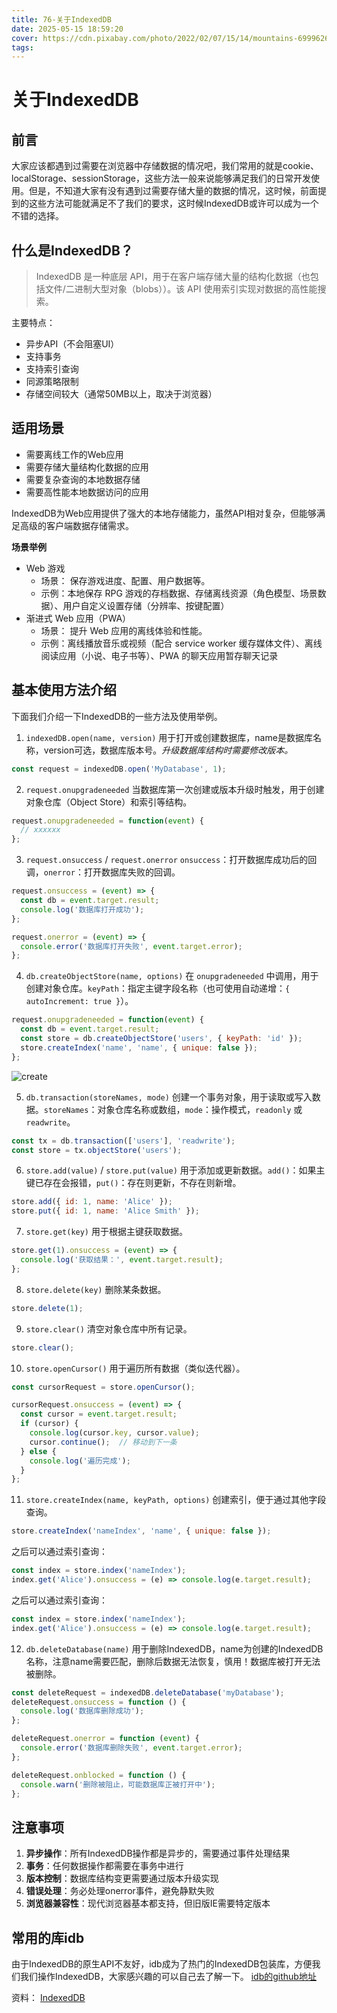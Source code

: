 ```yaml
---
title: 76-关于IndexedDB
date: 2025-05-15 18:59:20
cover: https://cdn.pixabay.com/photo/2022/02/07/15/14/mountains-6999626_640.jpg
tags:
---
```


# 关于IndexedDB

## 前言
大家应该都遇到过需要在浏览器中存储数据的情况吧，我们常用的就是cookie、localStorage、sessionStorage，这些方法一般来说能够满足我们的日常开发使用。但是，不知道大家有没有遇到过需要存储大量的数据的情况，这时候，前面提到的这些方法可能就满足不了我们的要求，这时候IndexedDB或许可以成为一个不错的选择。

## 什么是IndexedDB？

> IndexedDB 是一种底层 API，用于在客户端存储大量的结构化数据（也包括文件/二进制大型对象（blobs））。该 API 使用索引实现对数据的高性能搜索。


主要特点：
- 异步API（不会阻塞UI）
- 支持事务
- 支持索引查询
- 同源策略限制
- 存储空间较大（通常50MB以上，取决于浏览器）


## 适用场景

- 需要离线工作的Web应用
- 需要存储大量结构化数据的应用
- 需要复杂查询的本地数据存储
- 需要高性能本地数据访问的应用

IndexedDB为Web应用提供了强大的本地存储能力，虽然API相对复杂，但能够满足高级的客户端数据存储需求。

**场景举例**

- Web 游戏
  - 场景： 保存游戏进度、配置、用户数据等。
  - 示例：本地保存 RPG 游戏的存档数据、存储离线资源（角色模型、场景数据）、用户自定义设置存储（分辨率、按键配置）
- 渐进式 Web 应用（PWA）
  - 场景： 提升 Web 应用的离线体验和性能。
  - 示例：离线播放音乐或视频（配合 service worker 缓存媒体文件）、离线阅读应用（小说、电子书等）、PWA 的聊天应用暂存聊天记录


## 基本使用方法介绍

下面我们介绍一下IndexedDB的一些方法及使用举例。

1. `indexedDB.open(name, version)`
用于打开或创建数据库，name是数据库名称，version可选，数据库版本号。*升级数据库结构时需要修改版本。*

```javascript
const request = indexedDB.open('MyDatabase', 1);
```

2. `request.onupgradeneeded`
当数据库第一次创建或版本升级时触发，用于创建对象仓库（Object Store）和索引等结构。

```javascript
request.onupgradeneeded = function(event) {
  // xxxxxx
};
```

3. `request.onsuccess` / `request.onerror`
`onsuccess`：打开数据库成功后的回调，`onerror`：打开数据库失败的回调。

```javascript
request.onsuccess = (event) => {
  const db = event.target.result;
  console.log('数据库打开成功');
};

request.onerror = (event) => {
  console.error('数据库打开失败', event.target.error);
};
```

4. `db.createObjectStore(name, options)`
在 `onupgradeneeded` 中调用，用于创建对象仓库。`keyPath`：指定主键字段名称（也可使用自动递增：`{ autoIncrement: true }`）。

```javascript
request.onupgradeneeded = function(event) {
  const db = event.target.result;
  const store = db.createObjectStore('users', { keyPath: 'id' });
  store.createIndex('name', 'name', { unique: false });
};
```
![create](create-indexeddb.png)


5. `db.transaction(storeNames, mode)`
创建一个事务对象，用于读取或写入数据。`storeNames`：对象仓库名称或数组，`mode`：操作模式，`readonly` 或 `readwrite`。

```javascript
const tx = db.transaction(['users'], 'readwrite');
const store = tx.objectStore('users');
```

6. `store.add(value)` / `store.put(value)`
用于添加或更新数据。`add()`：如果主键已存在会报错，`put()`：存在则更新，不存在则新增。

```javascript
store.add({ id: 1, name: 'Alice' });
store.put({ id: 1, name: 'Alice Smith' });
```

7. `store.get(key)`
用于根据主键获取数据。

```javascript
store.get(1).onsuccess = (event) => {
  console.log('获取结果：', event.target.result);
};
```

8. `store.delete(key)`
删除某条数据。

```javascript
store.delete(1);
```

9. `store.clear()`
清空对象仓库中所有记录。

```javascript
store.clear();
```

10. `store.openCursor()`
用于遍历所有数据（类似迭代器）。

```javascript
const cursorRequest = store.openCursor();

cursorRequest.onsuccess = (event) => {
  const cursor = event.target.result;
  if (cursor) {
    console.log(cursor.key, cursor.value);
    cursor.continue();  // 移动到下一条
  } else {
    console.log('遍历完成');
  }
};
```

11. `store.createIndex(name, keyPath, options)`
创建索引，便于通过其他字段查询。

```javascript
store.createIndex('nameIndex', 'name', { unique: false });
```

之后可以通过索引查询：

```javascript
const index = store.index('nameIndex');
index.get('Alice').onsuccess = (e) => console.log(e.target.result);
```
之后可以通过索引查询：

```javascript
const index = store.index('nameIndex');
index.get('Alice').onsuccess = (e) => console.log(e.target.result);
```

12.   `db.deleteDatabase(name)`
用于删除IndexedDB，name为创建的IndexedDB名称，注意name需要匹配，删除后数据无法恢复，慎用！数据库被打开无法被删除。

```javascript
const deleteRequest = indexedDB.deleteDatabase('myDatabase');
deleteRequest.onsuccess = function () {
  console.log('数据库删除成功');
};

deleteRequest.onerror = function (event) {
  console.error('数据库删除失败', event.target.error);
};

deleteRequest.onblocked = function () {
  console.warn('删除被阻止，可能数据库正被打开中');
};
```


## 注意事项

1. **异步操作**：所有IndexedDB操作都是异步的，需要通过事件处理结果
2. **事务**：任何数据操作都需要在事务中进行
3. **版本控制**：数据库结构变更需要通过版本升级实现
4. **错误处理**：务必处理onerror事件，避免静默失败
5. **浏览器兼容性**：现代浏览器基本都支持，但旧版IE需要特定版本


## 常用的库idb
由于IndexedDB的原生API不友好，idb成为了热门的IndexedDB包装库，方便我们我们操作IndexedDB，大家感兴趣的可以自己去了解一下。
[idb的github地址](https://github.com/jakearchibald/idb)


资料：
[IndexedDB](https://developer.mozilla.org/zh-CN/docs/Web/API/IndexedDB_API)